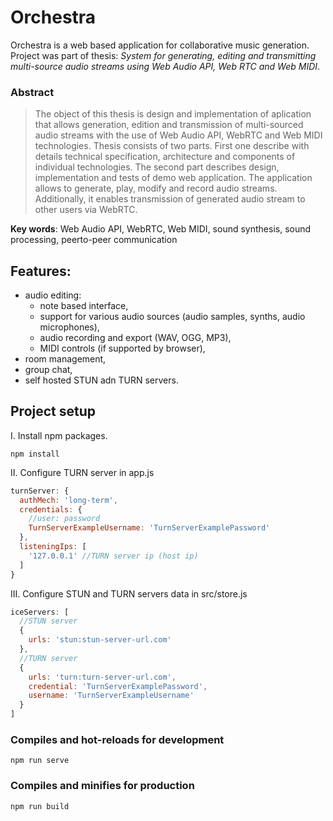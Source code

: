 # Orchestra

Orchestra is a web based application for collaborative music generation.
Project was part of thesis: *System for generating, editing and transmitting multi-source audio streams using Web Audio API, Web RTC and Web MIDI*.

### Abstract
> The object of this thesis is design and implementation of aplication that allows generation, edition and transmission of multi-sourced audio streams with the use of Web Audio API, WebRTC and Web MIDI technologies. Thesis consists of two parts. First one describe with details technical specification, architecture and components of individual technologies. The second part describes design, implementation and tests of demo web application. The application allows to generate, play, modify and record audio streams. Additionally, it enables transmission of generated audio stream to other users via WebRTC.

**Key words**: Web Audio API, WebRTC, Web MIDI, sound synthesis, sound processing, peerto-peer communication

## Features:
* audio editing:
  * note based interface,
  * support for various audio sources (audio samples, synths, audio microphones),
  * audio recording and export (WAV, OGG, MP3),
  * MIDI controls (if supported by browser),
* room management,
* group chat,
* self hosted STUN adn TURN servers.

## Project setup
I. Install npm packages.
```
npm install
```
II. Configure TURN server in app.js
```javascript
turnServer: {
  authMech: 'long-term',
  credentials: {
    //user: password
    TurnServerExampleUsername: 'TurnServerExamplePassword'
  },
  listeningIps: [
    '127.0.0.1' //TURN server ip (host ip)
  ]
}
```
III. Configure STUN and TURN servers data in src/store.js
```javascript
iceServers: [
  //STUN server
  {
    urls: 'stun:stun-server-url.com'
  },
  //TURN server
  {
    urls: 'turn:turn-server-url.com',
    credential: 'TurnServerExamplePassword',
    username: 'TurnServerExampleUsername'
  }
]
```

### Compiles and hot-reloads for development
```
npm run serve
```

### Compiles and minifies for production
```
npm run build
```
